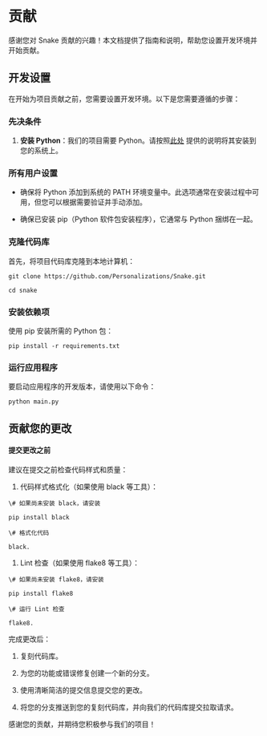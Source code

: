 # 贡献

感谢您对 Snake 贡献的兴趣！本文档提供了指南和说明，帮助您设置开发环境并开始贡献。

## 开发设置

在开始为项目贡献之前，您需要设置开发环境。以下是您需要遵循的步骤：

### 先决条件

1. **安装 Python**：我们的项目需要 Python。请按照[此处](https://www.python.org/downloads/) 提供的说明将其安装到您的系统上。

### 所有用户设置

* 确保将 Python 添加到系统的 PATH 环境变量中。此选项通常在安装过程中可用，但您可以根据需要验证并手动添加。

* 确保已安装 pip（Python 软件包安装程序），它通常与 Python 捆绑在一起。

### 克隆代码库

首先，将项目代码库克隆到本地计算机：

```
git clone https://github.com/Personalizations/Snake.git

cd snake
```

### 安装依赖项

使用 pip 安装所需的 Python 包：

```
pip install -r requirements.txt
```

### 运行应用程序

要启动应用程序的开发版本，请使用以下命令：

```
python main.py

```

## 贡献您的更改

#### 提交更改之前

建议在提交之前检查代码样式和质量：

1. 代码样式格式化（如果使用 black 等工具）：

```
\# 如果尚未安装 black，请安装

pip install black

\# 格式化代码

black.
```

1. Lint 检查（如果使用 flake8 等工具）：

```
\# 如果尚未安装 flake8，请安装

pip install flake8

\# 运行 Lint 检查

flake8.
```

完成更改后：

1. 复刻代码库。

2. 为您的功能或错误修复创建一个新的分支。

3. 使用清晰简洁的提交信息提交您的更改。

4. 将您的分支推送到您的复刻代码库，并向我们的代码库提交拉取请求。

感谢您的贡献，并期待您积极参与我们的项目！